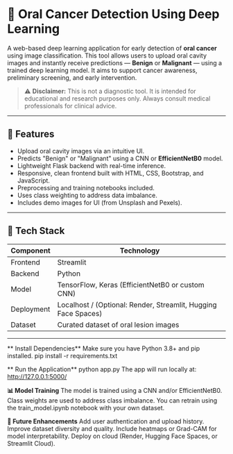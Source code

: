 # 🦷 Oral Cancer Detection Using Deep Learning

A web-based deep learning application for early detection of **oral cancer** using image classification. This tool allows users to upload oral cavity images and instantly receive predictions — **Benign** or **Malignant** — using a trained deep learning model. It aims to support cancer awareness, preliminary screening, and early intervention.

> ⚠️ **Disclaimer:** This is not a diagnostic tool. It is intended for educational and research purposes only. Always consult medical professionals for clinical advice.

---

## 🚀 Features

- Upload oral cavity images via an intuitive UI.
- Predicts "Benign" or "Malignant" using a CNN or **EfficientNetB0** model.
- Lightweight Flask backend with real-time inference.
- Responsive, clean frontend built with HTML, CSS, Bootstrap, and JavaScript.
- Preprocessing and training notebooks included.
- Uses class weighting to address data imbalance.
- Includes demo images for UI (from Unsplash and Pexels).

---

## 🧠 Tech Stack

| Component   | Technology             |
|-------------|------------------------|
| Frontend    | Streamlit  |
| Backend     | Python     |
| Model       | TensorFlow, Keras (EfficientNetB0 or custom CNN) |
| Deployment  | Localhost / (Optional: Render, Streamlit, Hugging Face Spaces) |
| Dataset     | Curated dataset of oral lesion images |

---

** Install Dependencies**
Make sure you have Python 3.8+ and pip installed.
pip install -r requirements.txt

** Run the Application**
python app.py
The app will run locally at: http://127.0.0.1:5000/

**📊 Model Training**
The model is trained using a CNN and/or EfficientNetB0.
Class weights are used to address class imbalance.
You can retrain using the train_model.ipynb notebook with your own dataset.

**🧪 Future Enhancements**
Add user authentication and upload history.
Improve dataset diversity and quality.
Include heatmaps or Grad-CAM for model interpretability.
Deploy on cloud (Render, Hugging Face Spaces, or Streamlit Cloud).

